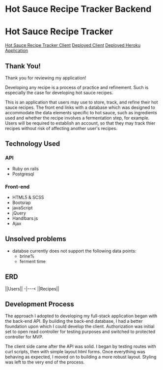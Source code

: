# Hot Sauce Recipe Tracker Backend

# Hot Sauce Recipe Tracker

[Hot Sauce Recipe Tracker Client](https://github.com/matthewjmontalto/hot-sauce-recipe-tracker-client)
[Deployed Client](https://matthewjmontalto.github.io/hot-sauce-recipe-tracker-client/)
[Deployed Heroku Application](https://hot-sauce-recipe-tracker.herokuapp.com/)

## Thank You!

Thank you for reviewing my application!

Developing any recipe is a process of practice and refinement. Such is especially
the case for developing hot sauce recipes.

This is an application that users may use to store, track, and refine their
hot sauce recipes. The front end links with a database which was designed to
accommodate the data elements specific to hot sauce, such as ingredients used
and whether the recipe involves a fermentation step, for example. Users will
be required to establish an account, so that they may track thier recipes without
risk of affecting another user's recipes.

## Technology Used

### API
- Ruby on rails
- Postgresql

### Front-end
- HTML5 & SCSS
- Bootsrap
- javaScript
- jQuery
- Handlbars.js
- Ajax

## Unsolved problems
- databse currently does not support the following data points:
  - brine%
  - ferment time

## ERD

||Users|| -|---< ||Recipes||

## Development Process
The approach I adopted to developing my full-stack application began with
the back-end API. By building the back-end database, I had a better foundation
upon which I could develop the client. Authorization was initial set to open
read controller for testing purposes and switched to protected controller for
MVP.

The client side came after the API was solid. I began by testing routes with
curl scripts, then with simple layout html forms. Once everything was behaving
as expected, I moved on to building a more robust layout. Styling was left to
the very end of the process.
